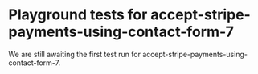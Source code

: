 # Playground tests for accept-stripe-payments-using-contact-form-7
We are still awaiting the first test run for accept-stripe-payments-using-contact-form-7.
